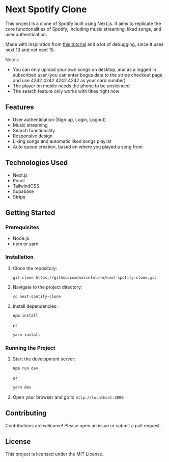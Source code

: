 # Next Spotify Clone

This project is a clone of Spotify built using Next.js. It aims to replicate the core functionalities of Spotify, including music streaming, liked songs, and user authentication.

Made with inspiration from [this tutorial](https://www.youtube.com/watch?v=2aeMRB8LL4o) and a lot of debugging, since it uses next 13 and not next 15.

Notes:

- You can only upload your own songs on desktop, and as a logged in subscribed user (you can enter bogus data to the stripe checkout page and use 4242 4242 4242 4242 as your card number)
- The player on mobile needs the phone to be unsilenced
- The search feature only works with titles right now

## Features

- User authentication (Sign up, Login, Logout)
- Music streaming
- Search functionality
- Responsive design
- Liking songs and automatic liked songs playlist
- Auto queue creation, based on where you played a song from

## Technologies Used

- Next.js
- React
- TailwindCSS
- Supabase
- Stripe

## Getting Started

### Prerequisites

- Node.js
- npm or yarn

### Installation

1. Clone the repository:
   ```bash
   git clone https://github.com/marcelolsen/next-spotify-clone.git
   ```
2. Navigate to the project directory:
   ```bash
   cd next-spotify-clone
   ```
3. Install dependencies:
   ```bash
   npm install
   ```
   or
   ```bash
   yarn install
   ```

### Running the Project

1. Start the development server:
   ```bash
   npm run dev
   ```
   or
   ```bash
   yarn dev
   ```
2. Open your browser and go to `http://localhost:3000`

## Contributing

Contributions are welcome! Please open an issue or submit a pull request.

## License

This project is licensed under the MIT License.
